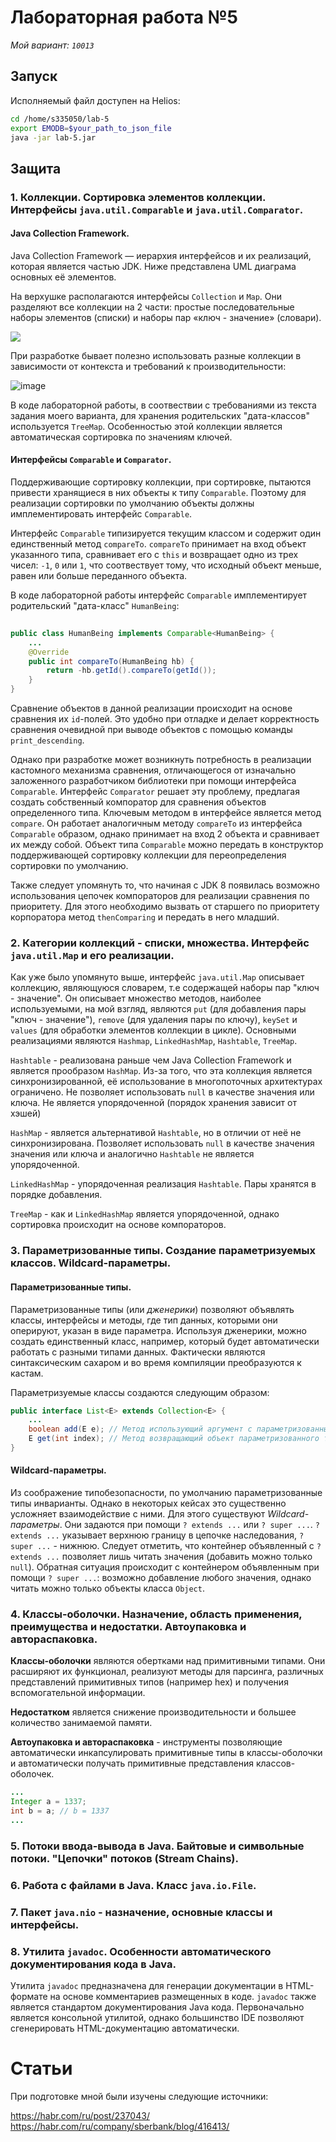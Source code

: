 
# Лабораторная работа №5

_Мой вариант: `10013`_

## Запуск
Исполняемый файл доступен на Helios:

```bash
cd /home/s335050/lab-5
export EMODB=$your_path_to_json_file
java -jar lab-5.jar
```

## Защита

### 1. Коллекции. Сортировка элементов коллекции. Интерфейсы `java.util.Comparable` и `java.util.Comparator`.

#### Java Collection Framework.

Java Collection Framework — иерархия интерфейсов и их реализаций, которая является частью JDK. Ниже представлена UML диаграма основных её элементов.

На верхушке располагаются интерфейсы `Collection` и `Map`. Они разделяют все коллекции на 2 части: простые последовательные наборы элементов (списки) и наборы пар «ключ - значение» (словари).

![](https://user-images.githubusercontent.com/76232618/172910557-7239db8d-10d3-4ec6-b7df-286d684aedeb.png)

При разработке бывает полезно использовать разные коллекции в зависимости от контекста и требований к производительности:

![image](https://user-images.githubusercontent.com/76232618/172916731-f4d4d9a1-168c-4051-9f48-9cd89beef7d9.png)

В коде лабораторной работы, в соотвествии с требованиями из текста задания моего варианта, для хранения родительских "дата-классов" используется `TreeMap`. Особенностью этой коллекции является автоматическая сортировка по значениям ключей.

#### Интерфейсы `Comparable` и `Comparator`.

Поддерживающие сортировку коллекции, при сортировке, пытаются привести хранящиеся в них объекты к типу `Comparable`. Поэтому для реализации сортировки по умолчанию объекты должны имплементировать интерфейс `Comparable`. 

Интерфейс `Comparable` типизируется текущим классом и содержит один единственный метод `compareTo`. `compareTo` принимает на вход объект указанного типа, сравнивает его с `this` и возвращает одно из трех чисел: `-1`, `0` или `1`, что соотвествует тому, что исходный объект меньше, равен или больше переданного объекта.

В коде лабораторной работы интерфейс `Comparable` имплементирует родительский "дата-класс" `HumanBeing`:
```java
    
public class HumanBeing implements Comparable<HumanBeing> {
    ...
    @Override
    public int compareTo(HumanBeing hb) {
        return -hb.getId().compareTo(getId());
    }
}
```

Сравнение объектов в данной реализации происходит на основе сравнения их `id`-полей. Это удобно при отладке и делает корректность сравнения очевидной при выводе объектов с помощью команды `print_descending`.

Однако при разработке может возникнуть потребность в реализации кастомного механизма сравнения, отличающегося от изначально заложенного разработчиком библиотеки при помощи интерфейса `Comparable`. Интерфейс `Comparator` решает эту проблему, предлагая создать собственный компоратор для сравнения объектов определенного типа. Ключевым методом в интерфейсе является метод `compare`. Он работает аналогичным методу `compareTo` из интерфейса `Comparable` образом, однако принимает на вход 2 объекта и сравнивает их между собой. Объект типа `Comparable` можно передать в конструктор поддерживающей сортировку коллекции для переопределения сортировки по умолчанию.

Также следует упомянуть то, что начиная с JDK 8 появилась возможно использования цепочек компораторов для реализации сравнения по приоритету. Для этого необходимо вызвать от старшего по приоритету корпоратора метод `thenComparing` и передать в него младший.

### 2. Категории коллекций - списки, множества. Интерфейс `java.util.Map` и его реализации.

Как уже было упомянуто выше, интерфейс `java.util.Map` описывает коллекцию, являющуюся словарем, т.е содержащей наборы пар "ключ - значение". Он описывает множество методов, наиболее используемыми, на мой взгляд, являются `put` (для добавления пары "ключ - значение"), `remove` (для удаления пары по ключу), `keySet` и `values` (для обработки элементов коллекции в цикле). Основными реализациями являются `Hashmap`, `LinkedHashMap`, `Hashtable`, `TreeMap`.

`Hashtable` - реализована раньше чем Java Collection Framework и является прообразом `HashMap`. Из-за того, что эта коллекция является синхронизированной, её использование в многопоточных архитектурах ограничено. Не позволяет использовать `null` в качестве значения или ключа. Не является упорядоченной (порядок хранения зависит от хэшей)

`HashMap` - является альтернативой `Hashtable`, но в отличии от неё не синхронизирована. Позволяет использовать `null` в качестве значения значения или ключа и аналогично `Hashtable` не является упорядоченной.

`LinkedHashMap` - упорядоченная реализация `Hashtable`. Пары хранятся в порядке добавления.

`TreeMap` - как и `LinkedHashMap` является упорядоченной, однако сортировка происходит на основе компораторов.

### 3. Параметризованные типы. Создание параметризуемых классов. Wildcard-параметры.

#### Параметризованные типы.

Параметризованные типы (или _дженерики_) позволяют объявлять классы, интерфейсы и методы, где тип данных, которыми они оперируют, указан в виде параметра. Используя дженерики, можно создать единственный класс, например, который будет автоматически работать с разными типами данных. Фактически являются синтаксическим сахаром и во время компиляции преобразуются к кастам. 

Параметризуемые классы создаются следующим образом:

```java
public interface List<E> extends Collection<E> {
    ...
    boolean add(E e); // Метод использующий аргумент с параметризованными типом
    E get(int index); // Метод возвращающий объект параметризованного типа
}
```

#### Wildcard-параметры.

Из соображение типобезопасности, по умолчанию параметризованные типы инварианты. Однако в некоторых кейсах это существенно усложняет взаимодействие с ними. Для этого существуют _Wildcard-параметры_. Они задаются при помощи `? extends ...` или `? super ...`. `? extends ...` указывает верхнюю границу в цепочке наследования, `? super ...` - нижнюю. Следует отметить, что контейнер объявленный с `? extends ...` позволяет лишь читать значения (добавить можно только `null`). Обратная ситуация происходит с контейнером объявленным при помощи `? super ...`: возможно добавление любого значения, однако читать можно только объекты класса `Object`.

### 4. Классы-оболочки. Назначение, область применения, преимущества и недостатки. Автоупаковка и автораспаковка.
**Классы-оболочки** являются обертками над примитивными типами. Они расширяют их функционал, реализуют методы для парсинга, различных представлений примитивных типов (например hex) и получения вспомогательной информации. 

**Недостатком** является снижение производительности и большее количество занимаемой памяти. 

**Автоупаковка и автораспаковка** - инструменты позволяющие автоматически инкапсулировать примитивные типы в классы-оболочки и автоматически получать примитивные представления классов-оболочек.

```java
...
Integer a = 1337;
int b = a; // b = 1337
...
```

### 5. Потоки ввода-вывода в Java. Байтовые и символьные потоки. "Цепочки" потоков (Stream Chains).
### 6. Работа с файлами в Java. Класс `java.io.File`.
### 7. Пакет `java.nio` - назначение, основные классы и интерфейсы.
### 8. Утилита `javadoc`. Особенности автоматического документирования кода в Java.

Утилита `javadoc` предназначена для генерации документации в HTML-формате на основе комментариев размещенных в коде. `javadoc` также является стандартом документирования Java кода. Первоначально является консольной утилитой, однако большинство IDE позволяют сгенерировать HTML-документацию автоматически.

# Статьи

При подготовке мной были изучены следующие источники:

https://habr.com/ru/post/237043/
https://habr.com/ru/company/sberbank/blog/416413/
